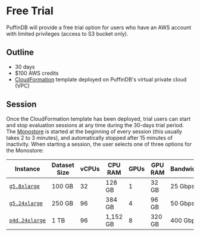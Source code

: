 # Free Trial

PuffinDB will provide a free trial option for users who have an AWS account with limited privileges (access to S3 bucket only).

## Outline
- 30 days
- $100 AWS credits
- [CloudFormation](https://aws.amazon.com/cloudformation/) template deployed on PuffinDB's virtual private cloud (VPC)

## Session
Once the CloudFormation template has been deployed, trial users can start and stop evaluation sessions at any time during the 30-days trial period. The [Monostore](Monostore.md) is started at the beginning of every session (this usually takes 2 to 3 minutes), and automatically stopped after 15 minutes of inactivity. When starting a session, the user selects one of three options for the Monostore:

| Instance | Dataset Size | vCPUs | CPU RAM | GPUs | GPU RAM | Bandwidth |
| -------- | ------------ | ----- | ------- | ---- | ------- | --------- |
|[`g5.8xlarge`](https://aws.amazon.com/ec2/instance-types/g5/)| 100 GB | 32 | 128 GB | 1 | 32 GB | 25 Gbps |
|[`g5.24xlarge`](https://aws.amazon.com/ec2/instance-types/g5/)| 250 GB | 96 | 384 GB | 4 | 96 GB | 50 Gbps |
|[`p4d.24xlarge`](https://aws.amazon.com/ec2/instance-types/p4/)| 1 TB | 96 | 1,152 GB | 8 | 320 GB | 400 Gbps |
